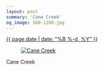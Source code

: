 ```yaml
---
layout: post
summary: 'Cane Creek'
og_image: 580-1280.jpg
---
```


<p>
 <time>
  <a href="/580">
   {{ page.date | date: "%B %-d, %Y" }}
  </a>
 </time>
 <a href="/580">
  <figure data-taken="11/27/2016">
   <img alt="Cane Creek" sizes="(min-width: 700px) 50vw, calc(100vw - 2rem)" src="{{ site.assets_url }}/580-640.jpg" srcset="{{ site.assets_url }}/580-320.jpg 320w, {{ site.assets_url }}/580-640.jpg 640w, {{ site.assets_url }}/580-960.jpg 960w, {{ site.assets_url }}/580-1280.jpg 1280w"/>
  </figure>
 </a>
 <span>
  Cane Creek
 </span>
</p>
